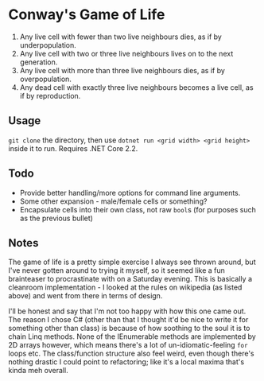 # Conway's Game of Life
 
1. Any live cell with fewer than two live neighbours dies, as if by underpopulation.
1. Any live cell with two or three live neighbours lives on to the next generation.
1. Any live cell with more than three live neighbours dies, as if by overpopulation.
1. Any dead cell with exactly three live neighbours becomes a live cell, as if by reproduction.

## Usage

`git clone` the directory, then use `dotnet run <grid width> <grid height>` inside it to run. Requires .NET Core 2.2.

## Todo

* Provide better handling/more options for command line arguments.
* Some other expansion - male/female cells or something?
* Encapsulate cells into their own class, not raw `bool`s (for purposes such as the previous bullet)

## Notes

The game of life is a pretty simple exercise I always see thrown around, but I've never gotten around to trying it myself, so it seemed like a fun brainteaser to procrastinate with on a Saturday evening. This is basically a cleanroom implementation - I looked at the rules on wikipedia (as listed above) and went from there in terms of design. 

I'll be honest and say that I'm not too happy with how this one came out. The reason I chose C# (other than that I thought it'd be nice to write it for something other than class) is because of how soothing to the soul it is to chain Linq methods. None of the IEnumerable methods are implemented by 2D arrays however, which means there's a lot of un-idiomatic-feeling `for` loops etc. The class/function structure also feel weird, even though there's nothing drastic I could point to refactoring; like it's a local maxima that's kinda meh overall.
